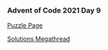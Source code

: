 ### Advent of Code 2021 Day 9

[Puzzle Page](https://adventofcode.com/2021/day/9)

[Solutions Megathread](https://www.reddit.com/r/adventofcode/comments/rca6vp/2021_day_9_solutions/)
